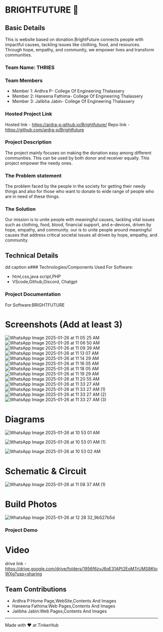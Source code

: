 # BRIGHTFUTURE 🎯


## Basic Details 
This is website based on donation.BrightFuture connects people with impactful causes, tackling issues like clothing, food, and resources. Through hope, empathy, and community, we empower lives and transform communities.

### Team Name: THRIES
### Team Members
- Member 1: Ardhra P- College Of Engineering Thalassery
- Member 2: Haneena Fathima- College Of Engineering Thalassery
- Member 3: Jalibha Jabin- College Of Engineering Thalassery

### Hosted Project Link
Hosted link - https://ardra-p.github.io/Brightfuture/
Repo link - https://github.com/ardra-p/Brightfuture

### Project Description
The project mainly focuses on making the donation easy among different communities.
This can be used by both donor and receiver equally.
This project empower the needy ones.

### The Problem statement
The problem faced by the people in the society for getting their needy things and also for those who want to donate to wide range of people who are in need of these things.  

### The Solution
Our mission is to unite people with meaningful causes, tackling vital issues such as clothing, food, blood, financial support, and e-devices, driven by hope, empathy, and community.
our is to unite people around meaningful causes that address critical societal issues all driven by hope, empathy, and community. 

## Technical Details
dd caption e### Technologies/Components Used
For Software:
- html,css,java script,PHP
- VScode,Github,Discord, Chatgpt

### Project Documentation
For Software:BRIGHTFUTURE

# Screenshots (Add at least 3)
![WhatsApp Image 2025-01-26 at 11 05 25 AM](https://github.com/user-attachments/assets/dff23c88-5dc2-41ad-a39a-fc47a51f636d)
![WhatsApp Image 2025-01-26 at 11 06 50 AM](https://github.com/user-attachments/assets/8512b994-8d9e-4b8c-abc9-f40cdeccef74)
![WhatsApp Image 2025-01-26 at 11 09 39 AM](https://github.com/user-attachments/assets/aa391b83-24f5-49cd-842e-3ddf259b4e62)
![WhatsApp Image 2025-01-26 at 11 13 07 AM](https://github.com/user-attachments/assets/6952f9e3-6723-4062-8256-5b10c3b95309)
![WhatsApp Image 2025-01-26 at 11 14 29 AM](https://github.com/user-attachments/assets/bb9753c6-cc12-4d6f-bf9b-9387528f8ca7)
![WhatsApp Image 2025-01-26 at 11 16 05 AM](https://github.com/user-attachments/assets/88001b7a-9fac-43c0-b4ae-fd3c607b1516)
![WhatsApp Image 2025-01-26 at 11 18 05 AM](https://github.com/user-attachments/assets/625929b6-7663-458a-a767-0ff17b52a975)
![WhatsApp Image 2025-01-26 at 11 19 29 AM](https://github.com/user-attachments/assets/2ad52e79-5cf2-4644-bc05-d86b463692cf)
![WhatsApp Image 2025-01-26 at 11 20 55 AM](https://github.com/user-attachments/assets/bb46bcd3-2a57-4c91-a424-e569568317d0)
![WhatsApp Image 2025-01-26 at 11 33 27 AM](https://github.com/user-attachments/assets/a3c4e8c4-d723-4ad6-baed-215cc35000e9)
![WhatsApp Image 2025-01-26 at 11 33 27 AM (1)](https://github.com/user-attachments/assets/cfe76b23-9d9b-42a4-86a6-582036376c0e)
![WhatsApp Image 2025-01-26 at 11 33 27 AM (2)](https://github.com/user-attachments/assets/0035b5c8-7554-4d6f-a914-fe10b585959a)
![WhatsApp Image 2025-01-26 at 11 33 27 AM (3)](https://github.com/user-attachments/assets/14b378fb-806a-4e0e-838a-350791bb88da)




# Diagrams
![WhatsApp Image 2025-01-26 at 10 53 01 AM](https://github.com/user-attachments/assets/46c7a961-e6aa-4eb1-b269-ca5e66fa08dc)

![WhatsApp Image 2025-01-26 at 10 53 01 AM (1)](https://github.com/user-attachments/assets/df37ed47-fb68-4243-9d4a-bf66b83a8ce6)


![WhatsApp Image 2025-01-26 at 10 53 02 AM](https://github.com/user-attachments/assets/b8018c66-0d31-4573-81f4-cd8699a340b4)




# Schematic & Circuit
![WhatsApp Image 2025-01-26 at 11 08 37 AM (1)](https://github.com/user-attachments/assets/4ccee82e-1788-484a-a103-15579eb7d371)

# Build Photos
  ![WhatsApp Image 2025-01-26 at 12 28 32_9b527b5d](https://github.com/user-attachments/assets/f17fbd12-81a9-4b26-90f3-b360d0b893ce)



### Project Demo
# Video

drive link - https://drive.google.com/drive/folders/1956f6zvJ6qE31APt2EoMTrUMS8KtoWXg?usp=sharing

## Team Contributions
- Ardhra P:Home Page,WebSite,Contents And Images
- Haneena Fathima:Web Pages,Contents And Images
- Jalibha Jabin:Web Pages,Contents And Images
---
Made with ❤ at TinkerHub
